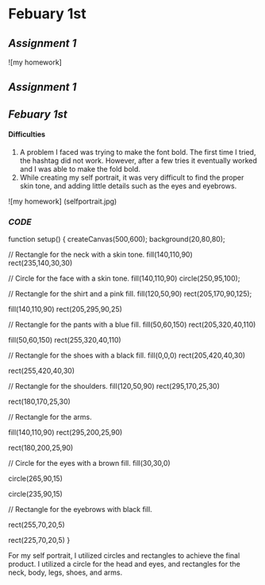 # Febuary 1st

## *Assignment 1* ##


![my homework]
## *Assignment 1* ##

## *Febuary 1st*

#### Difficulties ####

1. A problem I faced was trying to make the font bold. The first time I tried, the hashtag did not work. However, after a few tries it eventually worked and I was able to make the fold bold. 
2. While creating my self portrait, it was very difficult to find the proper skin tone, and adding little details such as the eyes and eyebrows. 

![my homework] (selfportrait.jpg)

### *CODE* ###

function setup() {
 createCanvas(500,600);
  background(20,80,80);
  
  // Rectangle for the neck with a skin tone.
  fill(140,110,90)
  rect(235,140,30,30)
  
  // Circle for the face with a skin tone.
  fill(140,110,90)
  circle(250,95,100);
  
  // Rectangle for the shirt and a pink fill.
  fill(120,50,90)
  rect(205,170,90,125);
  
  fill(140,110,90)
  rect(205,295,90,25)
  
  // Rectangle for the pants with a blue fill.
  fill(50,60,150)
  rect(205,320,40,110)
  
  fill(50,60,150)
  rect(255,320,40,110)
  
  // Rectangle for the shoes with a black fill. 
   fill(0,0,0)
  rect(205,420,40,30)
  
  rect(255,420,40,30)
  
  // Rectangle for the shoulders.
  fill(120,50,90)
  rect(295,170,25,30)
  
  rect(180,170,25,30)
  
  // Rectangle for the arms. 
  
   fill(140,110,90)
  rect(295,200,25,90)
      
  rect(180,200,25,90)
  
  // Circle for the eyes with a brown fill. 
  fill(30,30,0)
  
  circle(265,90,15)
  
  circle(235,90,15)
  
  // Rectangle for the eyebrows with black fill. 
  
  rect(255,70,20,5)
  
   rect(225,70,20,5)
}

For my self portrait, I utilized circles and rectangles to achieve the final product. I utilized a circle for the head and eyes, and rectangles for the neck, body, legs, shoes, and arms. 

